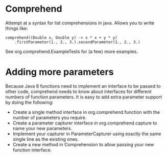 Comprehend
==========

Attempt at a syntax for list comprehensions in java. Allows you to write things like:

	comprehend((Double x, Double y) -> x * x + y * y)
		.firstParameter(1., 2., 3.).secondParameter(1., 2., 3.)

See org.comprehend.ExampleTests for (a few) more examples.

Adding more parameters
======================

Because Java 8 functions need to implement an interface to be passed to other code, comprehend needs to know about interfaces for different numbers of function parameters. It is easy to add extra parameter support by doing the following:

* Create a single method interface in org.comprehend.function with the number of parameters you require.
* Create a parameter capturer interface in org.comprehend.capture to name your new parameters.
* Implement your capturer in ParameterCapturer using exactly the same single line as the existing ones.
* Create a new method in Comprehension to allow passing your new function interface.
